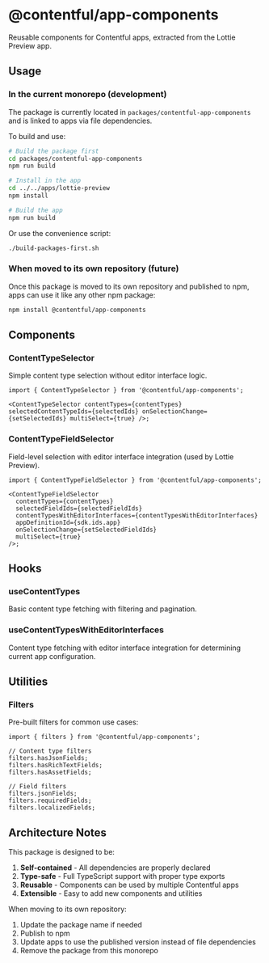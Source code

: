 # @contentful/app-components

Reusable components for Contentful apps, extracted from the Lottie Preview app.

## Usage

### In the current monorepo (development)

The package is currently located in `packages/contentful-app-components` and is linked to apps via file dependencies.

To build and use:

```bash
# Build the package first
cd packages/contentful-app-components
npm run build

# Install in the app
cd ../../apps/lottie-preview
npm install

# Build the app
npm run build
```

Or use the convenience script:

```bash
./build-packages-first.sh
```

### When moved to its own repository (future)

Once this package is moved to its own repository and published to npm, apps can use it like any other npm package:

```bash
npm install @contentful/app-components
```

## Components

### ContentTypeSelector

Simple content type selection without editor interface logic.

```tsx
import { ContentTypeSelector } from '@contentful/app-components';

<ContentTypeSelector contentTypes={contentTypes} selectedContentTypeIds={selectedIds} onSelectionChange={setSelectedIds} multiSelect={true} />;
```

### ContentTypeFieldSelector

Field-level selection with editor interface integration (used by Lottie Preview).

```tsx
import { ContentTypeFieldSelector } from '@contentful/app-components';

<ContentTypeFieldSelector
  contentTypes={contentTypes}
  selectedFieldIds={selectedFieldIds}
  contentTypesWithEditorInterfaces={contentTypesWithEditorInterfaces}
  appDefinitionId={sdk.ids.app}
  onSelectionChange={setSelectedFieldIds}
  multiSelect={true}
/>;
```

## Hooks

### useContentTypes

Basic content type fetching with filtering and pagination.

### useContentTypesWithEditorInterfaces

Content type fetching with editor interface integration for determining current app configuration.

## Utilities

### Filters

Pre-built filters for common use cases:

```tsx
import { filters } from '@contentful/app-components';

// Content type filters
filters.hasJsonFields;
filters.hasRichTextFields;
filters.hasAssetFields;

// Field filters
filters.jsonFields;
filters.requiredFields;
filters.localizedFields;
```

## Architecture Notes

This package is designed to be:

1. **Self-contained** - All dependencies are properly declared
2. **Type-safe** - Full TypeScript support with proper type exports
3. **Reusable** - Components can be used by multiple Contentful apps
4. **Extensible** - Easy to add new components and utilities

When moving to its own repository:

1. Update the package name if needed
2. Publish to npm
3. Update apps to use the published version instead of file dependencies
4. Remove the package from this monorepo
